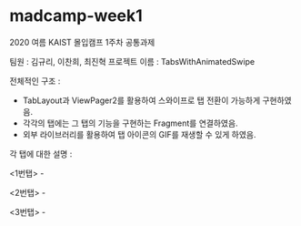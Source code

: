 # madcamp-week1
2020 여름 KAIST 몰입캠프 1주차 공통과제

팀원 : 김규리, 이찬희, 최진혁
프로젝트 이름 : TabsWithAnimatedSwipe

전체적인 구조 : 
  - TabLayout과 ViewPager2를 활용하여 스와이프로 탭 전환이 가능하게 구현하였음.
  - 각각의 탭에는 그 탭의 기능을 구현하는 Fragment를 연결하였음.
  - 외부 라이브러리를 활용하여 탭 아이콘의 GIF를 재생할 수 있게 하였음.
  
각 탭에 대한 설명 :

  <1번탭> - 
  
  <2번탭> -
  
  <3번탭> -
